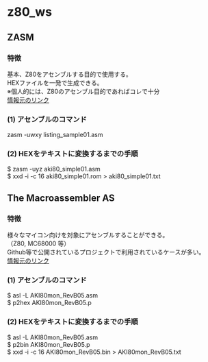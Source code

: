 # z80_ws

## ZASM
### 特徴
基本、Z80をアセンブルする目的で使用する。  
HEXファイルを一発で生成できる。  
※個人的には、Z80のアセンブル目的であればコレで十分  
[情報元のリンク](https://k1.spdns.de/Develop/Projects/zasm/Distributions/)
### (1) アセンブルのコマンド
zasm -uwxy listing_sample01.asm  
### (2) HEXをテキストに変換するまでの手順
$ zasm -uyz aki80_simple01.asm  
$ xxd -i -c 16 aki80_simple01.rom > aki80_simple01.txt  

## The Macroassembler AS
### 特徴
様々なマイコン向けを対象にアセンブルすることができる。  
（Z80, MC68000 等）  
Github等で公開されているプロジェクトで利用されているケースが多い。  
[情報元のリンク](http://john.ccac.rwth-aachen.de:8000/as/)
### (1) アセンブルのコマンド
$ asl -L AKI80mon_RevB05.asm  
$ p2hex AKI80mon_RevB05.p  
### (2) HEXをテキストに変換するまでの手順
$ asl -L AKI80mon_RevB05.asm  
$ p2bin AKI80mon_RevB05.p  
$ xxd -i -c 16 AKI80mon_RevB05.bin > AKI80mon_RevB05.txt  
